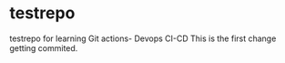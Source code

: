 # testrepo
testrepo for learning Git actions- Devops CI-CD
This is the first change getting commited.
